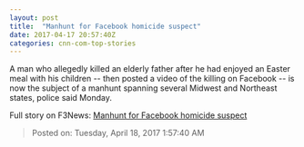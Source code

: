 ```yaml
---
layout: post
title:  "Manhunt for Facebook homicide suspect"
date: 2017-04-17 20:57:40Z
categories: cnn-com-top-stories
---
```


A man who allegedly killed an elderly father after he had enjoyed an Easter meal with his children -- then posted a video of the killing on Facebook -- is now the subject of a manhunt spanning several Midwest and Northeast states, police said Monday.


Full story on F3News: [Manhunt for Facebook homicide suspect](http://www.f3nws.com/n/xqJGNB)

> Posted on: Tuesday, April 18, 2017 1:57:40 AM
